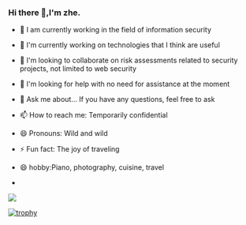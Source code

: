 ### Hi there 👋,I'm zhe.

- 🔭 I am currently working in the field of information security
- 🌱 I'm currently working on technologies that I think are useful
- 👯 I'm looking to collaborate on risk assessments related to security projects, not limited to web security
- 🤔 I'm looking for help with no need for assistance at the moment
- 💬 Ask me about... If you have any questions, feel free to ask
- 📫 How to reach me: Temporarily confidential
- 😄 Pronouns: Wild and wild
- ⚡ Fun fact: The joy of traveling
- 😄 hobby:Piano, photography, cuisine, travel

- 
![](https://github-readme-stats.vercel.app/api?username=MInggongK&show_icons=true&theme=transparent)

[![trophy](https://github-profile-trophy.vercel.app/?username=MInggongK)](https://github.com/ryo-ma/github-profile-trophy)













